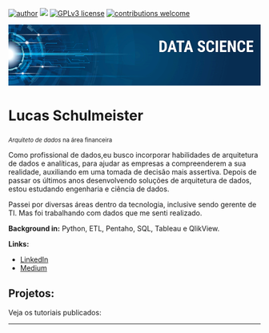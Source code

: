 [![author](https://img.shields.io/badge/author-sigmoidal-red.svg)](https://www.linkedin.com/in/carlosfab) [![](https://img.shields.io/badge/python-3.7+-blue.svg)](https://www.python.org/downloads/release/python-365/) [![GPLv3 license](https://img.shields.io/badge/License-GPLv3-blue.svg)](http://perso.crans.org/besson/LICENSE.html) [![contributions welcome](https://img.shields.io/badge/contributions-welcome-brightgreen.svg?style=flat)](https://github.com/lucasschulmeister/data_science/issues)

<p align="center">
  <img src="banner.png" >
</p>

# Lucas Schulmeister
<sub>*Arquiteto de dados* na área financeira</sub>

Como profissional de dados,eu busco incorporar habilidades de arquitetura de dados e analíticas, para ajudar as empresas a compreenderem a sua realidade, auxiliando em uma tomada de decisão mais assertiva. Depois de passar os últimos anos desenvolvendo soluções de arquitetura de dados, estou estudando engenharia e ciência de dados.

Passei por diversas áreas dentro da tecnologia, inclusive sendo gerente de TI. Mas foi trabalhando com dados que me senti realizado.

**Background in:** Python, ETL, Pentaho, SQL, Tableau e QlikView.

**Links:**
* [LinkedIn](https://www.linkedin.com/in/lucasschulmeister)
* [Medium](https://www.medium.com)


## Projetos:
Veja os tutoriais publicados:


---
